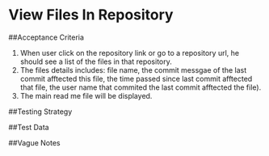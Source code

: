 # View Files In Repository

##Acceptance Criteria
1. When user click on the repository link or go to a repository url, he should see a list of the files in that repository. 
2. The files details includes: file name, the commit messgae of the last commit afftected this file, the time passed since last commit afftected that file, the user name that commited the last commit afftected the file).
3. The main read me file will be displayed.

##Testing Strategy

##Test Data

##Vague Notes